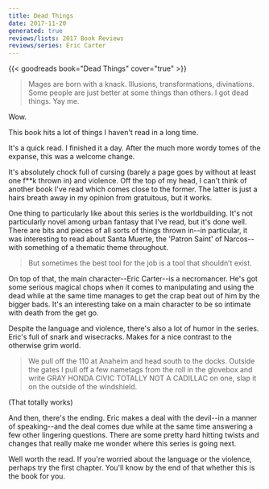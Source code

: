 ```yaml
---
title: Dead Things
date: 2017-11-20
generated: true
reviews/lists: 2017 Book Reviews
reviews/series: Eric Carter
---
```

{{< goodreads book="Dead Things" cover="true" >}}

> Mages are born with a knack. Illusions, transformations, divinations. Some people are just better at some things than others. I got dead things. Yay me.

Wow.  

<!--more-->

This book hits a lot of things I haven't read in a long time.  

It's a quick read. I finished it a day. After the much more wordy tomes of the expanse, this was a welcome change.  

It's absolutely chock full of cursing (barely a page goes by without at least one f**k thrown in) and violence. Off the top of my head, I can't think of another book I've read which comes close to the former. The latter is just a hairs breath away in my opinion from gratuitous, but it works.  

One thing to particularly like about this series is the worldbuilding. It's not particularly novel among urban fantasy that I've read, but it's done well. There are bits and pieces of all sorts of things thrown in--in particular, it was interesting to read about Santa Muerte, the 'Patron Saint' of Narcos--with something of a thematic theme throughout.  

> But sometimes the best tool for the job is a tool that shouldn’t exist.

On top of that, the main character--Eric Carter--is a necromancer. He's got some serious magical chops when it comes to manipulating and using the dead while at the same time manages to get the crap beat out of him by the bigger bads. It's an interesting take on a main character to be so intimate with death from the get go.  

Despite the language and violence, there's also a lot of humor in the series. Eric's full of snark and wisecracks. Makes for a nice contrast to the otherwise grim world.  

> We pull off the 110 at Anaheim and head south to the docks. Outside the gates I pull off a few nametags from the roll in the glovebox and write GRAY HONDA CIVIC TOTALLY NOT A CADILLAC on one, slap it on the outside of the windshield.

(That totally works)  

And then, there's the ending. Eric makes a deal with the devil--in a manner of speaking--and the deal comes due while at the same time answering a few other lingering questions. There are some pretty hard hitting twists and changes that really make me wonder where this series is going next.  

Well worth the read. If you're worried about the language or the violence, perhaps try the first chapter. You'll know by the end of that whether this is the book for you.


